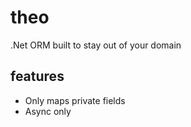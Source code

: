 # theo
.Net ORM built to stay out of your domain

## features
- Only maps private fields
- Async only
